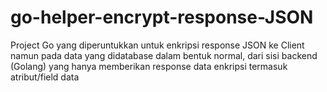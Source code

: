 # go-helper-encrypt-response-JSON
Project Go yang diperuntukkan untuk enkripsi response JSON ke Client namun pada data yang didatabase dalam bentuk normal, dari sisi backend (Golang) yang hanya memberikan response data enkripsi termasuk atribut/field data
